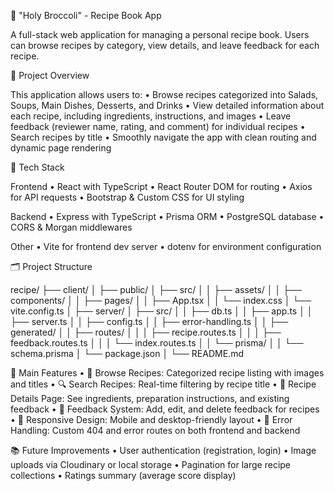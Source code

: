 📖 "Holy Broccoli" - Recipe Book App

A full-stack web application for managing a personal recipe book. Users can browse recipes by category, view details, and leave feedback for each recipe.

📌 Project Overview

This application allows users to:
	•	Browse recipes categorized into Salads, Soups, Main Dishes, Desserts, and Drinks
	•	View detailed information about each recipe, including ingredients, instructions, and images
	•	Leave feedback (reviewer name, rating, and comment) for individual recipes
	•	Search recipes by title
	•	Smoothly navigate the app with clean routing and dynamic page rendering

🚀 Tech Stack

Frontend
	•	React with TypeScript
	•	React Router DOM for routing
	•	Axios for API requests
	•	Bootstrap & Custom CSS for UI styling

Backend
	•	Express with TypeScript
	•	Prisma ORM
	•	PostgreSQL database
	•	CORS & Morgan middlewares

Other
	•	Vite for frontend dev server
	•	dotenv for environment configuration

🗂️ Project Structure

recipe/
├── client/
│   ├── public/
│   ├── src/
│   │   ├── assets/
│   │   ├── components/
│   │   ├── pages/
│   │   ├── App.tsx
│   │   └── index.css
│   └── vite.config.ts
│
├── server/
│   ├── src/
│   │   ├── db.ts
│   │   ├── app.ts
│   │   ├── server.ts
│   │   ├── config.ts
│   │   ├── error-handling.ts
│   │   ├── generated/
│   │   ├── routes/
│   │   │   ├── recipe.routes.ts
│   │   │   ├── feedback.routes.ts
│   │   │   └── index.routes.ts
│   │   └── prisma/
│   │       └── schema.prisma
│   └── package.json
│
└── README.md

📖 Main Features
	•	📑 Browse Recipes: Categorized recipe listing with images and titles
	•	🔍 Search Recipes: Real-time filtering by recipe title
	•	📖 Recipe Details Page: See ingredients, preparation instructions, and existing feedback
	•	📝 Feedback System: Add, edit, and delete feedback for recipes
	•	📱 Responsive Design: Mobile and desktop-friendly layout
	•	📜 Error Handling: Custom 404 and error routes on both frontend and backend

📚 Future Improvements
	•	User authentication (registration, login)
	•	Image uploads via Cloudinary or local storage
	•	Pagination for large recipe collections
	•	Ratings summary (average score display)